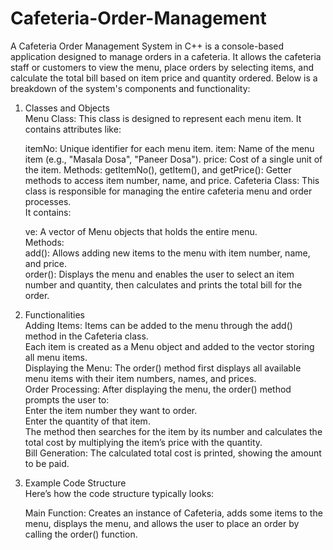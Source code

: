 # Cafeteria-Order-Management
A Cafeteria Order Management System in C++ is a console-based application designed to manage orders in a cafeteria. It allows the cafeteria staff or customers to view the menu, place orders by selecting items, and calculate the total bill based on item price and quantity ordered. Below is a breakdown of the system's components and functionality:

1. Classes and Objects <br>
Menu Class: This class is designed to represent each menu item. It contains attributes like:

    itemNo: Unique identifier for each menu item.
    item: Name of the menu item (e.g., "Masala Dosa", "Paneer Dosa").
    price: Cost of a single unit of the item.
Methods:
    getItemNo(), getItem(), and getPrice(): Getter methods to access item number, name, and price.
    Cafeteria Class: This class is responsible for managing the entire cafeteria menu and order processes. <br>
    It contains:<br>

    ve: A vector of Menu objects that holds the entire menu.<br>
Methods:<br>
    add(): Allows adding new items to the menu with item number, name, and price.<br>
    order(): Displays the menu and enables the user to select an item number and quantity, then calculates and prints the total bill for the order.<br>
2. Functionalities<br>
    Adding Items: Items can be added to the menu through the add() method in the Cafeteria class.<br> Each item is created as a Menu object and added to the vector     storing all menu items.<br>
    Displaying the Menu: The order() method first displays all available menu items with their item numbers, names, and prices.<br>
    Order Processing: After displaying the menu, the order() method prompts the user to:<br>
    Enter the item number they want to order.<br>
   Enter the quantity of that item.<br>
The method then searches for the item by its number and calculates the total cost by multiplying the item’s price with the quantity.<br>
    Bill Generation: The calculated total cost is printed, showing the amount to be paid.<br>
3. Example Code Structure<br>
     Here’s how the code structure typically looks:<br>

   Main Function: Creates an instance of Cafeteria, adds some items to the menu, displays the menu, and allows the user to place an order by calling the order()       function.<br>
